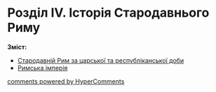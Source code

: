 <div id="hypercomments_widget" class="js-hypercomments-widget invisible"></div>

# Розділ ІV. Історія  Cтародавнього Риму

<b>Зміст:</b><br>
<ul type="square">
<li><a href="https://histmon59.ed-era.com/3/carska_ta_respublikanska_doba.html">Стародавній Рим за царської та республіканської доби</a></li>
<li><a href="https://histmon59.ed-era.com/3/rimska_imperiya.html">Римська імперія</a></li>
</ul>

<div class="js-hypercomments-container">
<a href="http://hypercomments.com" class="hc-link" title="comments widget">comments powered by HyperComments</a>
</div>